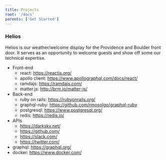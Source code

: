 ```yaml
---
title: Projects
root: '/docs'
parents: ['Get Started']
---
```


### Helios

Helios is our weather/welcome display for the Providence and Boulder front door. It serves as an opportunity to welcome guests and show off some our technical expertise.

* Front-end
  * react: https://reactjs.org/
  * apollo client: https://www.apollographql.com/docs/react/
  * ramdajs: https://ramdajs.com/
  * matter.js: http://brm.io/matter-js/
* Back-end
  * ruby on rails: https://rubyonrails.org/
  * graphql-ruby: https://github.com/rmosolgo/graphql-ruby
  * postgresql: https://www.postgresql.org/
  * redis: https://redis.io/
* APIs
  * https://darksky.net/
  * https://github.com/
  * https://slack.com/
  * https://twitter.com/
* graphql: https://graphql.org/
* docker: https://www.docker.com/

